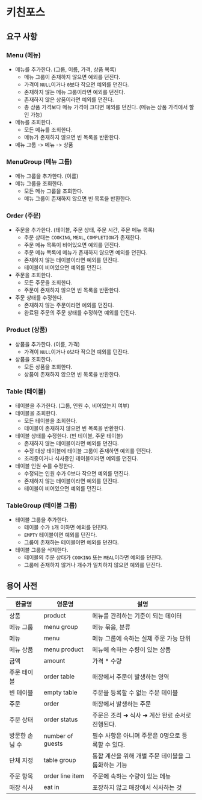 # 키친포스

## 요구 사항

### Menu (메뉴)

- 메뉴를 추가한다. (그룹, 이름, 가격, 상품 목록)
    - 메뉴 그룹이 존재하지 않으면 예외를 던진다.
    - 가격이 `NULL`이거나 `0`보다 작으면 예외를 던진다.
    - 존재하지 않는 메뉴 그룹이라면 예외를 던진다.
    - 존재하지 않은 상품이라면 예외를 던진다.
    - 총 상품 가격보다 메뉴 가격이 크다면 예외를 던진다. (메뉴는 상품 가격에서 할인 가능)
- 메뉴를 조회한다.
    - 모든 메뉴를 조회한다.
    - 메뉴가 존재하지 않으면 빈 목록을 반환한다.
- 메뉴 그룹 -> 메뉴 -> 상품

### MenuGroup (메뉴 그룹)

- 메뉴 그룹을 추가한다. (이름)
- 메뉴 그룹을 조회한다.
    - 모든 메뉴 그룹을 조회한다.
    - 메뉴 그룹이 존재하지 않으면 빈 목록을 반환한다.

### Order (주문)

- 주문을 추가한다. (테이블, 주문 상태, 주문 시간, 주문 메뉴 목록)
    - 주문 상태는 `COOKING`, `MEAL`, `COMPLETION`가 존재한다.
    - 주문 메뉴 목록이 비어있으면 예외를 던진다.
    - 주문 메뉴 목록에 메뉴가 존재하지 않으면 예외를 던진다.
    - 존재하지 않는 테이블이라면 예외를 던진다.
    - 테이블이 비어있으면 예외를 던진다.
- 주문을 조회한다.
    - 모든 주문을 조회한다.
    - 주문이 존재하지 않으면 빈 목록을 반환한다.
- 주문 상태를 수정한다.
    - 존재하지 않는 주문이라면 예외를 던진다.
    - 완료된 주문의 주문 상태를 수정하면 예외를 던진다.

### Product (상품)

- 상품을 추가한다. (이름, 가격)
    - 가격이 `NULL`이거나 `0`보다 작으면 예외를 던진다.
- 상품을 조회한다.
    - 모든 상품을 조회한다.
    - 상품이 존재하지 않으면 빈 목록을 반환한다.

### Table (테이블)

- 테이블을 추가한다. (그룹, 인원 수, 비어있는지 여부)
- 테이블을 조회한다.
    - 모든 테이블을 조회한다.
    - 테이블이 존재하지 않으면 빈 목록을 반환한다.
- 테이블 상태를 수정한다. (빈 테이블, 주문 테이블)
    - 존재하지 않는 테이블이라면 예외를 던진다.
    - 수정 대상 테이블에 테이블 그룹이 존재하면 예외를 던진다.
    - 조리중이거나 식사중인 테이블이라면 예외를 던진다.
- 테이블 인원 수를 수정한다.
    - 수정되는 인원 수가 0보다 작으면 예외를 던진다.
    - 존재하지 않는 테이블이라면 예외를 던진다.
    - 테이블이 비어있으면 예외를 던진다.

### TableGroup (테이블 그룹)

- 테이블 그룹을 추가한다.
    - 테이블 수가 `1`개 이하면 예외를 던진다.
    - `EMPTY` 테이블이면 예외를 던진다.
    - 그룹이 존재하는 테이블이면 예외를 던진다.
- 테이블 그룹을 삭제한다.
    - 테이블의 주문 상태가 `COOKING` 또는 `MEAL`이라면 예외를 던진다.
    - 그룹에 존재하지 않거나 개수가 일치하지 않으면 예외를 던진다.

## 용어 사전

| 한글명      | 영문명              | 설명                            |
|----------|------------------|-------------------------------|
| 상품       | product          | 메뉴를 관리하는 기준이 되는 데이터           |
| 메뉴 그룹    | menu group       | 메뉴 묶음, 분류                     |
| 메뉴       | menu             | 메뉴 그룹에 속하는 실제 주문 가능 단위        |
| 메뉴 상품    | menu product     | 메뉴에 속하는 수량이 있는 상품             |
| 금액       | amount           | 가격 * 수량                       |
| 주문 테이블   | order table      | 매장에서 주문이 발생하는 영역              |
| 빈 테이블    | empty table      | 주문을 등록할 수 없는 주문 테이블           |
| 주문       | order            | 매장에서 발생하는 주문                  |
| 주문 상태    | order status     | 주문은 조리 ➜ 식사 ➜ 계산 완료 순서로 진행된다. |
| 방문한 손님 수 | number of guests | 필수 사항은 아니며 주문은 0명으로 등록할 수 있다. |
| 단체 지정    | table group      | 통합 계산을 위해 개별 주문 테이블을 그룹화하는 기능 |
| 주문 항목    | order line item  | 주문에 속하는 수량이 있는 메뉴             |
| 매장 식사    | eat in           | 포장하지 않고 매장에서 식사하는 것           |
